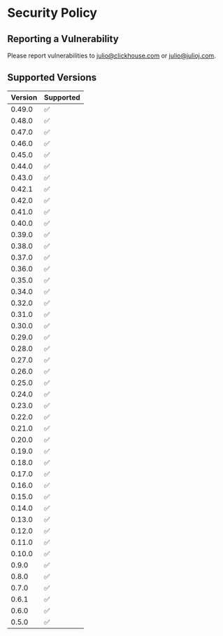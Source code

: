 # Security Policy

## Reporting a Vulnerability

Please report vulnerabilities to julio@clickhouse.com or julio@julioj.com.

## Supported Versions

| Version | Supported          |
| ------- | ------------------ |
| 0.49.0  | :white_check_mark: |
| 0.48.0  | :white_check_mark: |
| 0.47.0  | :white_check_mark: |
| 0.46.0  | :white_check_mark: |
| 0.45.0  | :white_check_mark: |
| 0.44.0  | :white_check_mark: |
| 0.43.0  | :white_check_mark: |
| 0.42.1  | :white_check_mark: |
| 0.42.0  | :white_check_mark: |
| 0.41.0  | :white_check_mark: |
| 0.40.0  | :white_check_mark: |
| 0.39.0  | :white_check_mark: |
| 0.38.0  | :white_check_mark: |
| 0.37.0  | :white_check_mark: |
| 0.36.0  | :white_check_mark: |
| 0.35.0  | :white_check_mark: |
| 0.34.0  | :white_check_mark: |
| 0.32.0  | :white_check_mark: |
| 0.31.0  | :white_check_mark: |
| 0.30.0  | :white_check_mark: |
| 0.29.0  | :white_check_mark: |
| 0.28.0  | :white_check_mark: |
| 0.27.0  | :white_check_mark: |
| 0.26.0  | :white_check_mark: |
| 0.25.0  | :white_check_mark: |
| 0.24.0  | :white_check_mark: |
| 0.23.0  | :white_check_mark: |
| 0.22.0  | :white_check_mark: |
| 0.21.0  | :white_check_mark: |
| 0.20.0  | :white_check_mark: |
| 0.19.0  | :white_check_mark: |
| 0.18.0  | :white_check_mark: |
| 0.17.0  | :white_check_mark: |
| 0.16.0  | :white_check_mark: |
| 0.15.0  | :white_check_mark: |
| 0.14.0  | :white_check_mark: |
| 0.13.0  | :white_check_mark: |
| 0.12.0  | :white_check_mark: |
| 0.11.0  | :white_check_mark: |
| 0.10.0  | :white_check_mark: |
| 0.9.0   | :white_check_mark: |
| 0.8.0   | :white_check_mark: |
| 0.7.0   | :white_check_mark: |
| 0.6.1   | :white_check_mark: |
| 0.6.0   | :white_check_mark: |
| 0.5.0   | :white_check_mark: |
